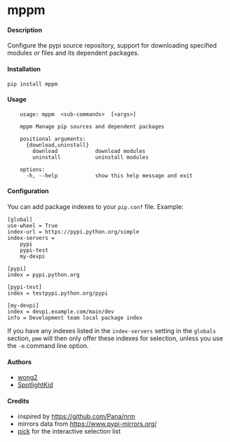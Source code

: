 # mppm

#### Description

Configure the pypi source repository, support for downloading specified modules or files and its dependent packages.

#### Installation

    pip install mppm

#### Usage
```text
    usage: mppm  <sub-commands>  [<args>] 
    
    mppm Manage pip sources and dependent packages
    
    positional arguments:
      {download,uninstall}
        download            download modules
        uninstall           uninstall modules
    
    options:
      -h, --help            show this help message and exit
```


#### Configuration

You can add package indexes to your `pip.conf` file. Example:

    [global]
    use-wheel = True
    index-url = https://pypi.python.org/simple
    index-servers =
        pypi
        pypi-test
        my-devpi

    [pypi]
    index = pypi.python.org

    [pypi-test]
    index = testpypi.python.org/pypi

    [my-devpi]
    index = devpi.example.com/main/dev
    info = Development team local package index

If you have any indexes listed in the `index-servers` setting in the `globals`
section, `pmm` will then only offer these indexes for selection, unless you use
the `-m` command line option.

#### Authors

* [wong2](https://github.com/wong2)
* [SpotlightKid](https://github.com/SpotlightKid)

#### Credits

* inspired by https://github.com/Pana/nrm
* mirrors data from https://www.pypi-mirrors.org/
* [pick](https://github.com/wong2/pick) for the interactive selection list
